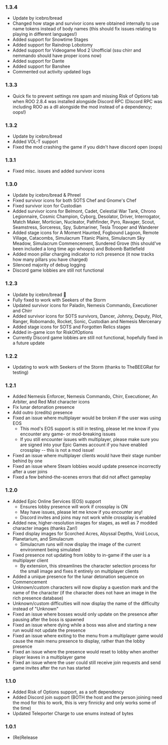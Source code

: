 ### 1.3.4 ###
- Update by icebro/bread 
- Changed how stage and survivor icons were obtained internally to use name tokens instead of body names (this should fix issues relating to playing in different languages!)
- Added support for Snowtime Stages
- Added support for Raindrop Lobotomy 
- Added support for Videogame Mod 2 Unofficial (ssu chirr and nemmando should have proper icons now)
- Added support for Dante
- Added support for Banshee
- Commented out activity updated logs 

### 1.3.3 ###
- Quick fix to prevent settings nre spam and missing Risk of Options tab when ROO 2.8.4 was installed alongside Discord RPC (Discord RPC was including ROO as a dll alongside the mod instead of a dependency; oops!)

### 1.3.2 ###
- Update by icebro/bread
- Added VOL-T support 
- Fixed the mod crashing the game if you didn't have discord open (oops)

### 1.3.1 ###
- Fixed misc. issues and added survivor icons

### 1.3.0 ###
- Update by icebro/bread & Phreel
- Fixed survivor icons for both SOTS Chef and Gnome's Chef
- Fixed survivor icon for Custodian
- Added survivor icons for Belmont, Cadet, Celestial War Tank, Chrono Legionnaire, Cosmic Champion, Cyborg, Desolator, Driver, Interrogator, Match Maker, Mortician, Nucleator, Pathfinder, Pyro, Ravager, Scout, Seamstress, Sorceress, Spy, Submariner, Tesla Trooper and Wanderer
- Added stage icons for A Moment Haunted, Fogbound Lagoon, Remote Village, Catacombs, Simulacrum Titanic Plains, Simulacrum Sky Meadow, Simulacrum Commencement, Sundered Grove (this should've been included a long time ago whoops) and Bobomb Battlefield
- Added moon pillar charging indicator to rich presence (it now tracks how many pillars you have charged)
- Silenced majority of debug logging
- Discord game lobbies are still not functional

### 1.2.3 ###
- Update by icebro/bread 🥺
- Fully fixed to work with Seekers of the Storm
- Updated survivor icons for Paladin, Nemesis Commando, Executioner and Chirr
- Added survivor icons for SOTS survivors, Dancer, Johnny, Deputy, Pilot, Ranger, Robomando, Rocket, Sonic, Custodian and Nemesis Mercenary
- Added stage icons for SOTS and Forgotten Relics stages
- Added in-game icon for RiskOfOptions
- Currently Discord game lobbies are still not functional, hopefully fixed in a future update

### 1.2.2 ###
- Updating to work with Seekers of the Storm (thanks to TheBEEGRat for testing)

### 1.2.1 ###
- Added Nemesis Enforcer, Nemesis Commando, Chirr, Executioner, An Arbiter, and Red Mist character icons
- Fix lunar detonation presence
- Add outro (credits) presence
- Fixed an issue where multiplayer would be broken if the user was using EOS
  - This mod's EOS support is still in testing, please let me know if you encounter any game- or mod-breaking issues
  - If you still encounter issues with multiplayer, please make sure you are signed into your Epic Games account if you have enabled crossplay -- this is not a mod issue!
- Fixed an issue where multiplayer clients would have their stage number behind by one
- Fixed an issue where Steam lobbies would update presence incorrectly after a user joins
- Fixed a few behind-the-scenes errors that did not affect gameplay

### 1.2.0 ###
- Added Epic Online Services (EOS) support
  - Ensures lobby presence will work if crossplay is ON
  - May have issues, please let me know if you encounter any!
  - Discord invites and joins may not work while crossplay is enabled
- Added new, higher-resolution images for stages, as well as 7 modded character images (thanks Zan!)
- Fixed display images for Scorched Acres, Abyssal Depths, Void Locus, Planetarium, and Simulacrum
  - Simulacrum runs will now display the image of the current environment being simulated
- Fixed presence not updating from lobby to in-game if the user is a multiplayer client
  - By extension, this streamlines the character selection process for the small image and fixes it entirely on multiplayer clients
- Added a unique presence for the lunar detonation sequence on Commencement
- Unknown/custom characters will now display a question mark and the name of the character (if the character does not have an image in the rich presence database)
- Unknown/custom difficulties will now display the name of the difficulty instead of "Unknown"
- Fixed an issue where bosses would only update on the presence after pausing after the boss is spawned
- Fixed an issue where dying while a boss was alive and starting a new run would not update the presence
- Fixed an issue where exiting to the menu from a multiplayer game would cause the main menu presence to display, rather than the lobby presence
- Fixed an issue where the presence would reset to lobby when another player leaves in a multiplayer game
- Fixed an issue where the user could still receive join requests and send game invites after the run has started

### 1.1.0 ###
- Added Risk of Options support, as a soft dependency
- Added Discord join support (BOTH the host and the person joining need the mod for this to work, this is very finnicky and only works some of the time)
- Updated Teleporter Charge to use enums instead of bytes

### 1.0.1 ###
- (Re)Release
